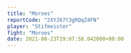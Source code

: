 ```yaml
---
title: "Moroes"
reportCode: "2XYJ67t3gRQqZ4FN"
player: "Stifmeister"
fight: "Moroes"
date: 2021-08-23T19:07:58.042000+00:00
---
```

